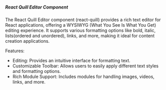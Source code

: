 <h5>React Quill Editor Component</h5>
The React Quill Editor component (react-quill) provides a rich text editor for React applications, offering a WYSIWYG (What You See Is What You Get) editing experience. It supports various formatting options like bold, italic, lists(ordered and unordered), links, and more, making it ideal for content creation applications.

Features:
<ul>
  <li>Editing: Provides an intuitive interface for formatting text.</li>
  <li>Customizable Toolbar: Allows users to easily apply different text styles and formatting options.</li>
  <li>Rich Module Support: Includes modules for handling images, videos, links, and more.</li>
</ul>
